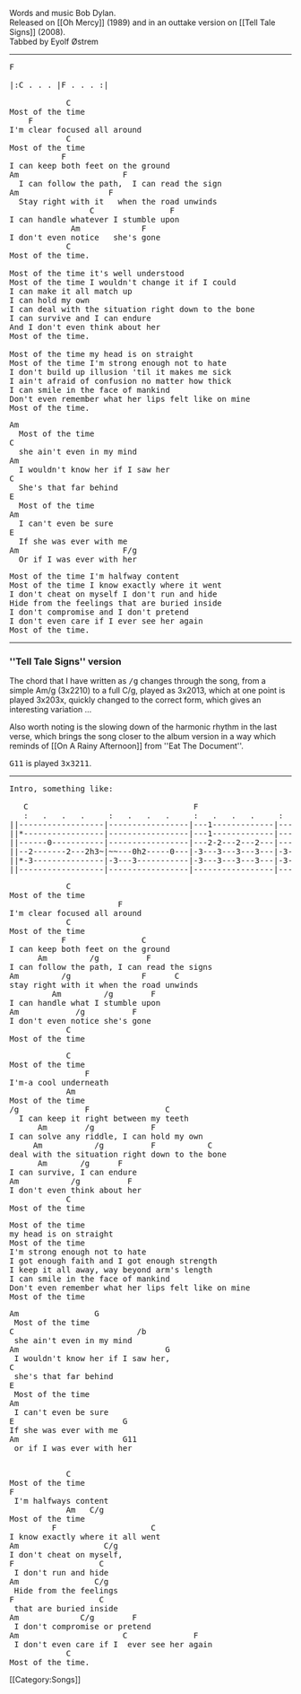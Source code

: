 Words and music Bob Dylan.<br>
Released on [[Oh Mercy]] (1989) and
in an outtake version on [[Tell Tale Signs]] (2008).<br>
Tabbed by Eyolf Østrem

----
<pre class="verse">
F

|:C . . . |F . . . :|

            C
Most of the time
    F
I'm clear focused all around
            C
Most of the time
           F
I can keep both feet on the ground
Am                      F
  I can follow the path,  I can read the sign
Am                   F
  Stay right with it   when the road unwinds
                 C                F
I can handle whatever I stumble upon
             Am             F
I don't even notice   she's gone
            C
Most of the time.

Most of the time it's well understood
Most of the time I wouldn't change it if I could
I can make it all match up
I can hold my own
I can deal with the situation right down to the bone
I can survive and I can endure
And I don't even think about her
Most of the time.

Most of the time my head is on straight
Most of the time I'm strong enough not to hate
I don't build up illusion 'til it makes me sick
I ain't afraid of confusion no matter how thick
I can smile in the face of mankind
Don't even remember what her lips felt like on mine
Most of the time.
</pre>

<pre class="bridge">
Am
  Most of the time
C
  she ain't even in my mind
Am
  I wouldn't know her if I saw her
C
  She's that far behind
E
  Most of the time
Am
  I can't even be sure
E
  If she was ever with me
Am                      F/g
  Or if I was ever with her
</pre>

<pre class="verse">
Most of the time I'm halfway content
Most of the time I know exactly where it went
I don't cheat on myself I don't run and hide
Hide from the feelings that are buried inside
I don't compromise and I don't pretend
I don't even care if I ever see her again
Most of the time.
</pre>

----
<span id="telltale"></span>
<h3 class="songversion">''Tell Tale Signs'' version</h3>

The chord that I have written as <tt>/g</tt> changes through the song,
from a simple Am/g (3x2210) to a full C/g, played as 3x2013, which at one
point is played 3x203x, quickly changed to the correct form, which gives an
interesting variation …

Also worth noting is the slowing down of the harmonic rhythm in the
last verse, which brings the song closer to the album version in a way
which reminds of [[On A Rainy Afternoon]] from
''Eat The Document''.

<tt>G11</tt> is played <tt>3x3211</tt>.

----
<pre class="tab">
Intro, something like:
   
   C                                   F
   :   .   .   .     :   .   .   .     :   .   .   .     :   .   .   .
||------------------|-----------------|---1-------------|-------1----------||
||*-----------------|-----------------|---1-------------|---1-------1---0-*||
||------0-----------|-----------------|---2-2---2---2---|-----------2------||
||--2-------2---2h3~|~~---0h2-----0---|-3---3---3---3---|-3---3------------||
||*-3---------------|-3---3-----------|-3---3---3---3---|-3---3---3-------*||
||------------------|-----------------|-----------------|------------------||
</pre>

<pre class="verse">
            C    
Most of the time 
                       F    
I'm clear focused all around
            C    
Most of the time 
           F                C     
I can keep both feet on the ground
      Am         /g          F
I can follow the path, I can read the signs
Am         /g               F      C
stay right with it when the road unwinds
         Am         /g        F
I can handle what I stumble upon
Am            /g          F
I don't even notice she's gone
            C
Most of the time
</pre>

<pre class="verse">
            C    
Most of the time 
                F    
I'm-a cool underneath
            Am
Most of the time 
/g              F                C
  I can keep it right between my teeth
      Am        /g            F
I can solve any riddle, I can hold my own
     Am           /g          F           C
deal with the situation right down to the bone
      Am       /g      F
I can survive, I can endure
Am           /g          F  
I don't even think about her
            C
Most of the time
</pre>

<pre class="verse">
Most of the time
my head is on straight
Most of the time
I'm strong enough not to hate
I got enough faith and I got enough strength
I keep it all away, way beyond arm's length
I can smile in the face of mankind
Don't even remember what her lips felt like on mine
Most of the time
</pre>

<pre class="bridge">
Am                G
 Most of the time 
C                          /b
 she ain't even in my mind
Am                               G
 I wouldn't know her if I saw her, 
C
 she's that far behind
E              
 Most of the time
Am
 I can't even be sure
E                       G
If she was ever with me 
Am                      G11
 or if I was ever with her
 </pre>

<pre class="verse">
            C     
Most of the time 
F
 I'm halfways content
            Am   C/g
Most of the time
         F                    C
I know exactly where it all went
Am                  C/g      
I don't cheat on myself,
F                  C
 I don't run and hide
Am                C/g
 Hide from the feelings
F                  C
 that are buried inside
Am             C/g        F
 I don't compromise or pretend
Am                      C              F
 I don't even care if I  ever see her again
            C
Most of the time.
</pre>

[[Category:Songs]]